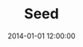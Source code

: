 ---
layout: work
title: Seed
date: 2014-01-01 12:00:00
category: paintings
imageURL: /images/paintings/seed.jpg
thumbnailURL: /images/paintings/seed-thumbnail.jpg
medium: Acrylic paints, acrylic primer, turquoise foil, gold foil, gold leaf size, epoxy resin, clear coat, custom board and flexi ply
dimensions: 1618mm Ø x 34mm D
price: $7,500
sold: false
---